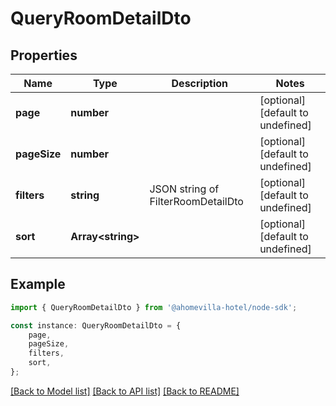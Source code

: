 # QueryRoomDetailDto


## Properties

Name | Type | Description | Notes
------------ | ------------- | ------------- | -------------
**page** | **number** |  | [optional] [default to undefined]
**pageSize** | **number** |  | [optional] [default to undefined]
**filters** | **string** | JSON string of FilterRoomDetailDto | [optional] [default to undefined]
**sort** | **Array&lt;string&gt;** |  | [optional] [default to undefined]

## Example

```typescript
import { QueryRoomDetailDto } from '@ahomevilla-hotel/node-sdk';

const instance: QueryRoomDetailDto = {
    page,
    pageSize,
    filters,
    sort,
};
```

[[Back to Model list]](../README.md#documentation-for-models) [[Back to API list]](../README.md#documentation-for-api-endpoints) [[Back to README]](../README.md)
